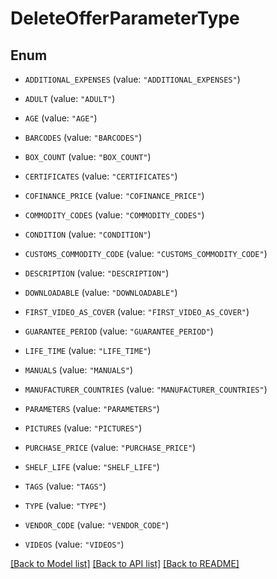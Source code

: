 # DeleteOfferParameterType

## Enum


* `ADDITIONAL_EXPENSES` (value: `"ADDITIONAL_EXPENSES"`)

* `ADULT` (value: `"ADULT"`)

* `AGE` (value: `"AGE"`)

* `BARCODES` (value: `"BARCODES"`)

* `BOX_COUNT` (value: `"BOX_COUNT"`)

* `CERTIFICATES` (value: `"CERTIFICATES"`)

* `COFINANCE_PRICE` (value: `"COFINANCE_PRICE"`)

* `COMMODITY_CODES` (value: `"COMMODITY_CODES"`)

* `CONDITION` (value: `"CONDITION"`)

* `CUSTOMS_COMMODITY_CODE` (value: `"CUSTOMS_COMMODITY_CODE"`)

* `DESCRIPTION` (value: `"DESCRIPTION"`)

* `DOWNLOADABLE` (value: `"DOWNLOADABLE"`)

* `FIRST_VIDEO_AS_COVER` (value: `"FIRST_VIDEO_AS_COVER"`)

* `GUARANTEE_PERIOD` (value: `"GUARANTEE_PERIOD"`)

* `LIFE_TIME` (value: `"LIFE_TIME"`)

* `MANUALS` (value: `"MANUALS"`)

* `MANUFACTURER_COUNTRIES` (value: `"MANUFACTURER_COUNTRIES"`)

* `PARAMETERS` (value: `"PARAMETERS"`)

* `PICTURES` (value: `"PICTURES"`)

* `PURCHASE_PRICE` (value: `"PURCHASE_PRICE"`)

* `SHELF_LIFE` (value: `"SHELF_LIFE"`)

* `TAGS` (value: `"TAGS"`)

* `TYPE` (value: `"TYPE"`)

* `VENDOR_CODE` (value: `"VENDOR_CODE"`)

* `VIDEOS` (value: `"VIDEOS"`)


[[Back to Model list]](../README.md#documentation-for-models) [[Back to API list]](../README.md#documentation-for-api-endpoints) [[Back to README]](../README.md)



